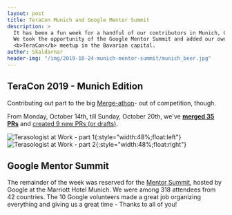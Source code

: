 ```yaml
---
layout: post
title: TeraCon Munich and Google Mentor Summit
description: >
  It has been a fun week for a handful of our contributors in Munich, Germany.
  We took the opportunity of the Google Mentor Summit and added our own little
  <b>TeraCon</b> meetup in the Bavarian capital.
author: Skaldarnar
header-img: "/img/2019-10-24-munich-mentor-summit/munich_beer.jpg"
---
```


## TeraCon 2019 - Munich Edition

Contributing out part to the big [Merge-athon]- out of competition, though. 

From Monday, October 14th, till Sunday, October 20th, we've [**merged 35
PRs**][PRs-merged] and [created 9 new PRs (or drafts)][PRs-created].

![Terasologist at Work - part 1]({{site.baseurl}}/img/2019-10-24-munich-mentor-summit/munich_group_01.jpg){:style="width:48%;float:left"}![Terasologist at Work - part 2]({{site.baseurl}}/img/2019-10-24-munich-mentor-summit/munich_group_02.jpg){:style="width:48%;float:right"}


## Google Mentor Summit

The remainder of the week was reserved for the [Mentor Summit], hosted by Google at the Marriott Hotel Munich. We were among 318 attendees from 42 countries. The 10 Google volunteers made a great job organizing everything and giving us a great time - Thanks to all of you!



<!-- References -->
[DestSol]: http://destinationsol.org/
[GSOC]: https://summerofcode.withgoogle.com/
[Merge-athon]: https://github.com/MovingBlocks/Terasology/issues/3737
[Mentor Summit]: https://sites.google.com/view/gsoc-mentorsummit2019/home
[Terasology Launcher]: https://github.com/MovingBlocks/TerasologyLauncher
[Terasology]: https://terasology.org
[The Terasology Foundation]: https://summerofcode.withgoogle.com/organizations/4777549354237952

[PRs-merged]: https://github.com/search?q=org%3AMovingBlocks+org%3ATerasology+is%3Apr+created%3A2019-10-14..2019-10-20+is%3Amerged&type=Issues
[PRs-created]: https://github.com/search?q=org%3AMovingBlocks+org%3ATerasology+is%3Apr+created%3A2019-10-14..2019-10-20+is%3Aopen&type=Issues
